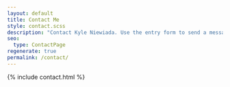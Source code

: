 ```yaml
---
layout: default
title: Contact Me
style: contact.scss
description: "Contact Kyle Niewiada. Use the entry form to send a message to Kyle."
seo:
  type: ContactPage
regenerate: true
permalink: /contact/
---
```


{% include contact.html %}
